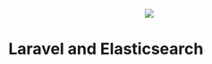 <p align="center"><img src="https://laravel.com/assets/img/components/logo-laravel.svg"></p>


# Laravel and Elasticsearch
